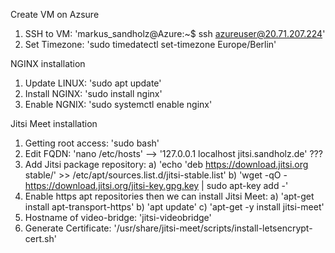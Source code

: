 Create VM on Azsure



1. SSH to VM: 'markus_sandholz@Azure:~$ ssh azureuser@20.71.207.224'
2. Set Timezone: 'sudo timedatectl set-timezone Europe/Berlin'

NGINX installation
1. Update LINUX: 'sudo apt update'
2. Install NGINX: 'sudo install nginx'
3. Enable NGNIX: 'sudo systemctl enable nginx'

Jitsi Meet installation
1. Getting root access: 'sudo bash'
2. Edit FQDN: 'nano /etc/hosts' --> '127.0.0.1 localhost jitsi.sandholz.de' ???
3. Add Jitsi package repository: 
  a) 'echo 'deb https://download.jitsi.org stable/' >> /etc/apt/sources.list.d/jitsi-stable.list'
  b) 'wget -qO -  https://download.jitsi.org/jitsi-key.gpg.key | sudo apt-key add -'
4. Enable https apt repositories then we can install Jitsi Meet:
  a) 'apt-get install apt-transport-https'
  b) 'apt update'
  c) 'apt-get -y install jitsi-meet'
5. Hostname of video-bridge: 'jitsi-videobridge'
6. Generate Certificate: '/usr/share/jitsi-meet/scripts/install-letsencrypt-cert.sh' 

